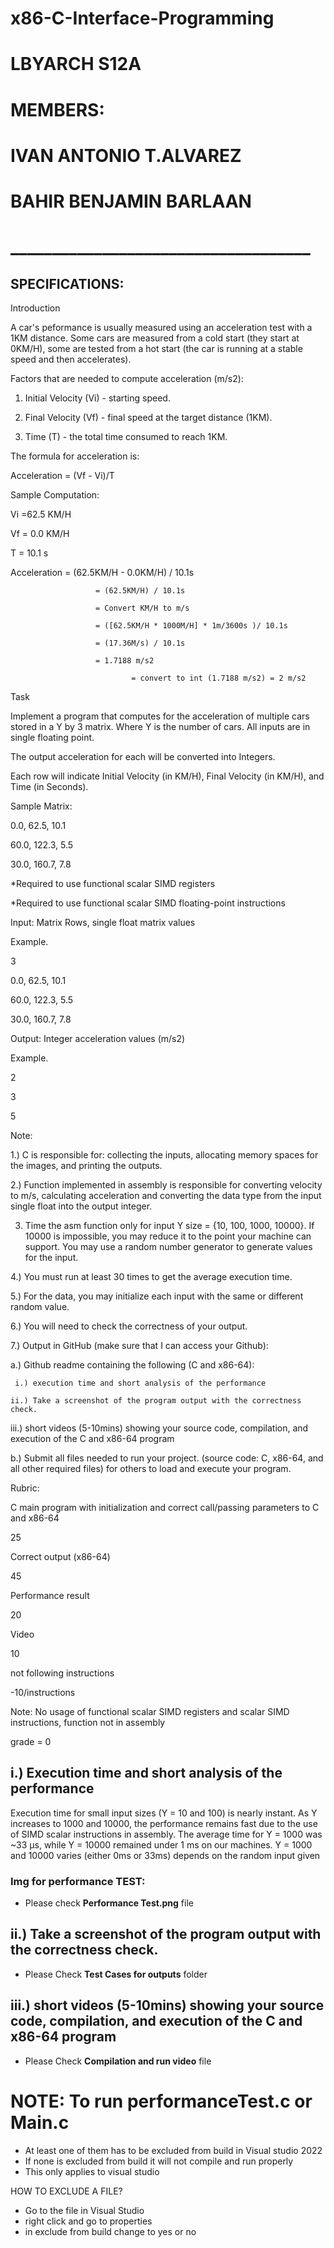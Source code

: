 # x86-C-Interface-Programming

# LBYARCH S12A

# MEMBERS:

# IVAN ANTONIO T.ALVAREZ
# BAHIR BENJAMIN BARLAAN


# ____________________________________

## SPECIFICATIONS:

Introduction

A car's peformance is usually measured using an acceleration test with a 1KM distance. Some cars are measured from a cold start (they start at 0KM/H), some are tested from a hot start (the car is running at a stable speed and then accelerates).

Factors that are needed to compute acceleration (m/s2):

1. Initial Velocity (Vi) - starting speed.

2. Final Velocity (Vf) - final speed at the target distance (1KM).

3. Time (T) - the total time consumed to reach 1KM.

The formula for acceleration is:

Acceleration = (Vf - Vi)/T

Sample Computation:

Vi =62.5 KM/H

Vf = 0.0 KM/H

T = 10.1 s

Acceleration  = (62.5KM/H - 0.0KM/H) / 10.1s

                       = (62.5KM/H) / 10.1s

                       = Convert KM/H to m/s

                       = ([62.5KM/H * 1000M/H] * 1m/3600s )/ 10.1s

                       = (17.36M/s) / 10.1s

                       = 1.7188 m/s2

                               = convert to int (1.7188 m/s2) = 2 m/s2

 

Task

Implement a program that computes for the acceleration of multiple cars stored in a Y by 3 matrix. Where Y is the number of cars. All inputs are in single floating point.

The output acceleration for each will be converted into Integers.

Each row will indicate Initial Velocity (in KM/H), Final Velocity (in KM/H), and Time (in Seconds).

Sample Matrix:

0.0, 62.5, 10.1

60.0, 122.3, 5.5

30.0, 160.7, 7.8

*Required to use functional scalar SIMD registers

*Required to use functional scalar SIMD floating-point instructions

Input: Matrix Rows, single float matrix values

Example.

3

0.0, 62.5, 10.1

60.0, 122.3, 5.5

30.0, 160.7, 7.8

 

Output: Integer acceleration values (m/s2)

Example.

2

3

5

Note:

1.) C is responsible for: collecting the inputs, allocating memory spaces for the images, and printing the outputs.

2.) Function implemented in assembly is responsible for converting velocity to m/s, calculating acceleration and converting the data type from the input single float into the output integer.

3) Time the asm function only for input Y size = {10, 100, 1000, 10000}.  If 10000 is impossible, you may reduce it to the point your machine can support. You may use a random number generator to generate values for the input.

4.) You must run at least 30 times to get the average execution time. 

5.) For the data, you may initialize each input with the same or different random value. 

6.) You will need to check the correctness of your output.  

7.) Output in GitHub (make sure that I can access your Github):

a.) Github readme containing the following (C and x86-64):

     i.) execution time and short analysis of the performance

    ii.) Take a screenshot of the program output with the correctness check.

iii.) short videos (5-10mins) showing your source code, compilation, and execution of the C and x86-64 program

b.) Submit all files needed to run your project. (source code: C, x86-64, and all other required files) for others to load and execute your program.

Rubric:

C main program with initialization and correct call/passing parameters to C and x86-64

25

Correct output (x86-64)

45

Performance result

20

Video

10

not following instructions

-10/instructions

Note: No usage of functional scalar SIMD registers and scalar SIMD instructions, function not in assembly

grade = 0





## i.) Execution time and short analysis of the performance
Execution time for small input sizes (Y = 10 and 100) is nearly instant. As Y increases to 1000 and 10000, the performance remains fast due to the use of SIMD scalar instructions in assembly. The average time for Y = 1000 was ~33 µs, while Y = 10000 remained under 1 ms on our machines. Y = 1000 and 10000 varies (either 0ms or 33ms) depends on the random input given

### Img for performance TEST: 
- Please check **Performance Test.png** file

## ii.) Take a screenshot of the program output with the correctness check.
- Please Check **Test Cases for outputs** folder


## iii.) short videos (5-10mins) showing your source code, compilation, and execution of the C and x86-64 program
- Please Check **Compilation and run video** file


# NOTE: To run performanceTest.c or Main.c 
- At least one of them has to be excluded from build in Visual studio 2022
- If none is excluded from build it will not compile and run properly
- This only applies to visual studio

HOW TO EXCLUDE A FILE?
- Go to the file in Visual Studio
- right click and go to properties
- in exclude from build change to yes or no


